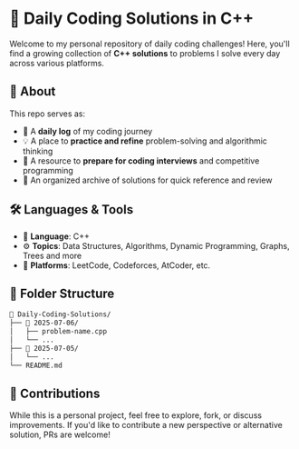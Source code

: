 # 🚀 Daily Coding Solutions in C++

Welcome to my personal repository of daily coding challenges!
Here, you'll find a growing collection of **C++ solutions** to problems I solve every day across various platforms.

## 📌 About

This repo serves as:

* 📖 A **daily log** of my coding journey
* 💡 A place to **practice and refine** problem-solving and algorithmic thinking
* 🧠 A resource to **prepare for coding interviews** and competitive programming
* 📂 An organized archive of solutions for quick reference and review

## 🛠️ Languages & Tools

* 🧾 **Language**: C++
* ⚙️ **Topics**: Data Structures, Algorithms, Dynamic Programming, Graphs, Trees and more
* 🧪 **Platforms**: LeetCode, Codeforces, AtCoder, etc.

## 🚧 Folder Structure

```bash
📁 Daily-Coding-Solutions/
├── 📅 2025-07-06/
│   ├── problem-name.cpp
│   └── ...
├── 📅 2025-07-05/
│   └── ...
└── README.md
```

## 💬 Contributions

While this is a personal project, feel free to explore, fork, or discuss improvements.
If you'd like to contribute a new perspective or alternative solution, PRs are welcome!
